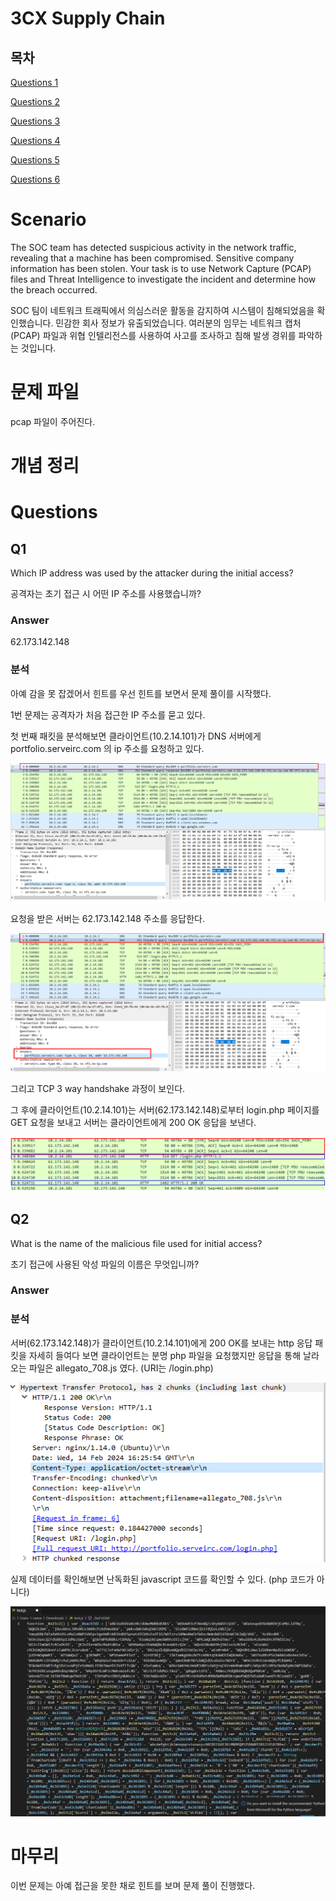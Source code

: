 # 3CX Supply Chain

## 목차

[Questions 1](#q1)

[Questions 2](#q2)

[Questions 3](#q3)

[Questions 4](#q4)

[Questions 5](#q5)

[Questions 6](#q6)

# Scenario
The SOC team has detected suspicious activity in the network traffic, revealing that a machine has been compromised. Sensitive company information has been stolen. Your task is to use Network Capture (PCAP) files and Threat Intelligence to investigate the incident and determine how the breach occurred.

SOC 팀이 네트워크 트래픽에서 의심스러운 활동을 감지하여 시스템이 침해되었음을 확인했습니다. 민감한 회사 정보가 유출되었습니다. 여러분의 임무는 네트워크 캡처(PCAP) 파일과 위협 인텔리전스를 사용하여 사고를 조사하고 침해 발생 경위를 파악하는 것입니다.

# 문제 파일
pcap 파일이 주어진다.

# 개념 정리


# Questions

## Q1
Which IP address was used by the attacker during the initial access?

공격자는 초기 접근 시 어떤 IP 주소를 사용했습니까? 

### Answer
62.173.142.148

### 분석
아예 감을 못 잡겠어서 힌트를 우선 힌트를 보면서 문제 풀이를 시작했다. 

1번 문제는 공격자가 처음 접근한 IP 주소를 묻고 있다.

첫 번째 패킷을 분석해보면 클라이언트(10.2.14.101)가 DNS 서버에게 portfolio.serveirc.com 의 ip 주소를 요청하고 있다.

![DanaBot_Q1_1.png](./IMG/DanaBot_Q1_1.png)

요청을 받은 서버는 62.173.142.148 주소를 응답한다.

![DanaBot_Q1_2.png](./IMG/DanaBot_Q1_2.png)

그리고 TCP 3 way handshake 과정이 보인다.

그 후에 클라이언트(10.2.14.101)는 서버(62.173.142.148)로부터 login.php 페이지를 GET 요청을 보내고 서버는 클라이언트에게 200 OK 응답을 보낸다.

![DanaBot_Q1_3.png](./IMG/DanaBot_Q1_3.png)

## Q2
What is the name of the malicious file used for initial access?

초기 접근에 사용된 악성 파일의 이름은 무엇입니까?

### Answer


### 분석
서버(62.173.142.148)가 클라이언트(10.2.14.101)에게 200 OK를 보내는 http 응답 패킷을 자세히 들여다 보면 클라이언트는 분명 php 파일을 요청했지만 응답을 통해 날라오는 파일은 allegato_708.js 였다. (URI는 /login.php)

![DanaBot_Q2_1.png](./IMG/DanaBot_Q2_1.png)

실제 데이터를 확인해보면 난독화된 javascript 코드를 확인할 수 있다. (php 코드가 아니다)

![DanaBot_Q2_2.png](./IMG/DanaBot_Q2_2.png)

# 마무리
이번 문제는 아예 접근을 못한 채로 힌트를 보며 문제 풀이 진행했다.